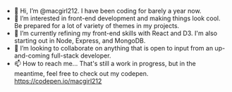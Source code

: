 - 👋 Hi, I’m @macgirl212. I have been coding for barely a year now.
- 👀 I’m interested in front-end development and making things look cool. Be prepared for a lot of variety of themes in my projects.
- 🌱 I’m currently refining my front-end skills with React and D3. I'm also starting out in Node, Express, and MongoDB. 
- 💞️ I’m looking to collaborate on anything that is open to input from an up-and-coming full-stack developer.
- 📫 How to reach me... That's still a work in progress, but in the meantime, feel free to check out my codepen. https://codepen.io/macgirl212

<!---
macgirl212/macgirl212 is a ✨ special ✨ repository because its `README.md` (this file) appears on your GitHub profile.
You can click the Preview link to take a look at your changes.
--->
